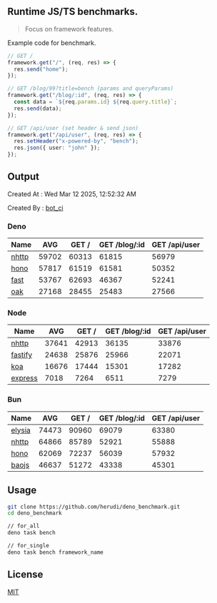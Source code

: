## Runtime JS/TS benchmarks.

> Focus on framework features.

Example code for benchmark.
```ts
// GET /
framework.get("/", (req, res) => {
  res.send("home");
});

// GET /blog/99?title=bench (params and queryParams)
framework.get("/blog/:id", (req, res) => {
  const data = `${req.params.id} ${req.query.title}`;
  res.send(data);
});

// GET /api/user (set header & send json)
framework.get("/api/user", (req, res) => {
  res.setHeader("x-powered-by", "bench");
  res.json({ user: "john" });
});
```

## Output
Created At : Wed Mar 12 2025, 12:52:32 AM

Created By : [bot_ci](https://github.com/herudi/deno_benchmarks/commits?author=github-actions%5Bbot%5D)


### Deno
|Name|AVG|GET /|GET /blog/:id|GET /api/user|
|----|----|----|----|----|
|[nhttp](https://github.com/nhttp/nhttp)|59702|60313|61815|56979|
|[hono](https://github.com/honojs/hono)|57817|61519|61581|50352|
|[fast](https://github.com/danteissaias/fast)|53767|62693|46367|52241|
|[oak](https://github.com/oakserver/oak)|27168|28455|25483|27566|
  


### Node
|Name|AVG|GET /|GET /blog/:id|GET /api/user|
|----|----|----|----|----|
|[nhttp](https://github.com/nhttp/nhttp)|37641|42913|36135|33876|
|[fastify](https://github.com/fastify/fastify)|24638|25876|25966|22071|
|[koa](https://github.com/koajs/koa)|16676|17444|15301|17282|
|[express](https://github.com/expressjs/express)|7018|7264|6511|7279|
  


### Bun
|Name|AVG|GET /|GET /blog/:id|GET /api/user|
|----|----|----|----|----|
|[elysia](https://github.com/elysiajs/elysia)|74473|90960|69079|63380|
|[nhttp](https://github.com/nhttp/nhttp)|64866|85789|52921|55888|
|[hono](https://github.com/honojs/hono)|62069|72237|56039|57932|
|[baojs](https://github.com/mattreid1/baojs)|46637|51272|43338|45301|
  



## Usage

```bash
git clone https://github.com/herudi/deno_benchmark.git
cd deno_benchmark

// for_all
deno task bench

// for_single
deno task bench framework_name
```

## License

[MIT](LICENSE)

